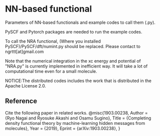 NN-based functional
====

Parameters of NN-based functionals and example codes to call them (.py).

PySCF and Pytorch packages are needed to run the example codes.

To call the NRA functional, (Where you installed PySCF)/PySCF/dft/numint.py should be replaced.
Please contact to ngrttt[at]gmail.com

Note that the numerical integration in the xc energy and potential of "NRA.py" is currently implemented in inefficient way. It will take a lot of computational time even for a small molecule. 

NOTICE:The distributed codes includes the work that is distributed in the Apache License 2.0.

## Reference
Cite the following paper in related works.
@misc{1903.00238,
Author = {Ryo Nagai and Ryosuke Akashi and Osamu Sugino},
Title = {Completing density functional theory by machine-learning hidden messages from molecules},
Year = {2019},
Eprint = {arXiv:1903.00238},
}
